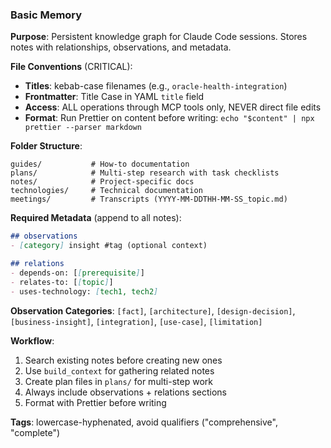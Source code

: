 ### Basic Memory

**Purpose**: Persistent knowledge graph for Claude Code sessions. Stores notes with relationships, observations, and metadata.

**File Conventions** (CRITICAL):
- **Titles**: kebab-case filenames (e.g., `oracle-health-integration`)
- **Frontmatter**: Title Case in YAML `title` field
- **Access**: ALL operations through MCP tools only, NEVER direct file edits
- **Format**: Run Prettier on content before writing: `echo "$content" | npx prettier --parser markdown`

**Folder Structure**:
```
guides/           # How-to documentation
plans/            # Multi-step research with task checklists
notes/            # Project-specific docs
technologies/     # Technical documentation
meetings/         # Transcripts (YYYY-MM-DDTHH-MM-SS_topic.md)
```

**Required Metadata** (append to all notes):
```markdown
## observations
- [category] insight #tag (optional context)

## relations
- depends-on: [[prerequisite]]
- relates-to: [[topic]]
- uses-technology: [tech1, tech2]
```

**Observation Categories**: `[fact]`, `[architecture]`, `[design-decision]`, `[business-insight]`, `[integration]`, `[use-case]`, `[limitation]`

**Workflow**:
1. Search existing notes before creating new ones
2. Use `build_context` for gathering related notes
3. Create plan files in `plans/` for multi-step work
4. Always include observations + relations sections
5. Format with Prettier before writing

**Tags**: lowercase-hyphenated, avoid qualifiers ("comprehensive", "complete")

